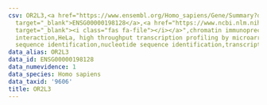 ```yaml
---
csv: OR2L3,<a href="https://www.ensembl.org/Homo_sapiens/Gene/Summary?db=core;g=ENSG00000198128"
  target="_blank">ENSG00000198128</a>,<a href="https://www.ncbi.nlm.nih.gov/pubmed/17216044"
  target="_blank"><i class="fas fa-file"></i></a>",chromatin immunoprecipitation assay,direct
  interaction,HeLa, high throughput transcription profiling by microarray,nucleotide
  sequence identification,nucleotide sequence identification,transcriptional regulation,
data_alias: OR2L3
data_id: ENSG00000198128
data_numevidence: 1
data_species: Homo sapiens
data_taxid: '9606'
title: OR2L3
---
```

